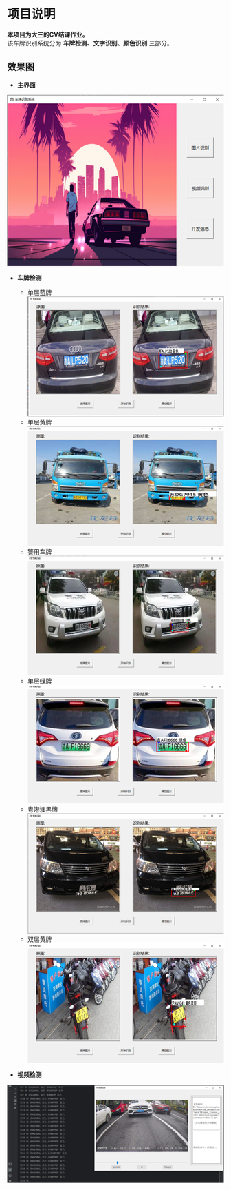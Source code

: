 # 项目说明
**本项目为大三的CV结课作业。**  
该车牌识别系统分为 **车牌检测、文字识别、颜色识别** 三部分。

## 效果图

- **主界面**

![主界面](readme_imgs/main.png)

- **车牌检测**
    - 单层蓝牌
![车牌检测](readme_imgs/1.png)
    - 单层黄牌
![车牌检测](readme_imgs/2.png)
    - 警用车牌
![车牌检测](readme_imgs/3.png)
    - 单层绿牌
![车牌检测](readme_imgs/4.png)
    - 粤港澳黑牌
![车牌检测](readme_imgs/5.png)
    - 双层黄牌
![车牌检测](readme_imgs/6.png)

- **视频检测**

![视频检测](readme_imgs/video.png)